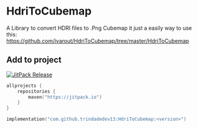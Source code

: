 # HdriToCubemap

A Library to convert HDRI files to .Png Cubemap
it just a easily way to use this: https://github.com/ivarout/HdriToCubemap/tree/master/HdriToCubemap

## Add to project

[![JitPack Release](https://jitpack.io/v/trindadedev13/hdritocubemap.svg)](https://jitpack.io/#trindadedev13/hdritocubemap)

```kotlin
allprojects {
    repositories {
        maven("https://jitpack.io")
    }
}

implementation("com.github.trindadedev13:HdriToCubemap:<version>")
```
